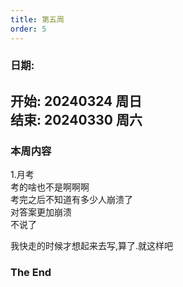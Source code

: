 ```yaml
---
title: 第五周
order: 5
---
```


### 日期:  
**开始: 20240324 周日**  
**结束: 20240330 周六** 
--- 

### 本周内容  

1.月考  
考的啥也不是啊啊啊  
考完之后不知道有多少人崩溃了  
对答案更加崩溃  
不说了  

我快走的时候才想起来去写,算了.就这样吧  

### The End
